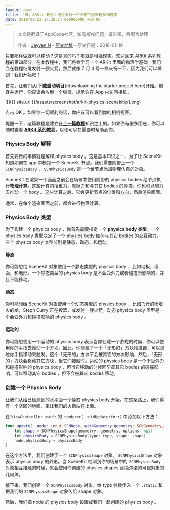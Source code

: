 ```yaml
---
layout: post
title: 「译」ARKit 教程：通过发射一个火箭飞船来理解物理学
date: 2018-08-23 17:26:24.000000000 +09:00
---
```


> 本文是翻译于AppCoda社区，如有版权问题，请告知，会配合处理
>  
>  作者：[Jayven N](https://medium.com/@jayvenn)    -    [原文地址](https://www.appcoda.com/arkit-physics-scenekit/)    -    原文日期：2018-01-10

只要那样做就可以移动？这是真的吗？那就是增强现实。欢迎回来 ARKit 系列教程的第四部分。在本教程中，我们将会学习一个 ARKit 里面的物理学基础。我们会在教程结尾发射一艘火箭，然后就像 7 月 4 号一样庆祝一下，因为我们可以做到！我们开始吧！

首先，让我们从[**下载启动项目**](downloading the starter project here)开始。编译并运行，你应该会收到一个弹框，提示许在 App 内访问相机。

![]({{  site.url  }}/assets/screenshot/arkit-physics-scenekit/p1.png)

点击 OK 。如果你一切顺利的话，你应该可以看到你的相机视图。

提醒一下，这篇教程是建立在[**上一篇教程**](https://emptywalker.github.io/2018/08/arkit-horizontal-plane/)知识之上的。如果你有很多困惑，你可以随时查看 [**ARKit 系列教程**](https://www.appcoda.com/tag/arkit/)，以便可以在需要时帮助到你。


### Physics Body 解释
首先要做的事情就是解释 physics body 。这是基本知识之一，为了让 SceneKit 知道如何在 app 中模拟一个 SceneKit 节点。我们需要附带上一个 `SCNPhysicsBody` ， `SCNPhysicsBody` 是一个给节点添加物理仿真的对象。

SceneKit 在渲染一个画面之前会在场景中使用附带的 physics bodies 给节点执行**物理计算**。这些计算包括重力、摩擦力和与其它 bodies 的碰撞。你也可以施力去推动一个 body 。这些计算之后，它会更新节点的位置和方向，然后渲染画面。

通常，在每个渲染画面之前，都会进行物理计算。

### Physics Body 类型

为了构建一个 physics body ，你首先需要指定一个 **physics body 类型**。一个 physics body 类型决定了一个 physics body 如何与其它 bodies 的交互动力。三个  physics body 类型分别是静态，动态，和运动。

#### 静态

你可能想给 SceneKit 对象使用一个静态类型的 physics body ，比如地板，墙面，和地形。一个静态类型的 physics body 是不会受外力或者碰撞所影响的，并且不能移动。

#### 动态
你可能想给 SceneKit 对象使用一个动态类型的 physics body ，比如飞行的喷着火的龙，Steph Curry 正在投篮，或发射一艘火箭。动态 physics body 类型是一个会受外力和碰撞影响的 physics body 。

#### 运动的
你可能想使用一个运动的 physics body 表示当你创建一个游戏的时候，你可以使用你的手指去推动一个方块。因此，你创建了一个「无形的」方块推进器，可以通过你手指移动来触发。这个「无形的」方块不会被其它的方块影响，然后，「无形的」方块会移动其它方块，当它们接触时。运动的 physics body 是一个不受外力和碰撞影响的 physics body ，但当它移动的时候回早晨其它 bodies 的碰撞影响，可以移动其它 bodies ，但不会被其它 bodies 移动。


### 创建一个 Physics Body

让我们从给已检测到的水平面一个静态 physics body 开始。在这条路上，我们得有一个坚固的地面，来让我们的火箭站在上面。

在 `ViewController.swift` 的 `renderer(_:didUpdate:for:)` 中添加以下方法：

```swift
func update(_ node: inout SCNNode, withGeometry geometry: SCNGeometry, type: SCNPhysicsBodyType) {
    let shape = SCNPhysicsShape(geometry: geometry, options: nil)
    let physicsBody = SCNPhysicsBody(type: type, shape: shape)
    node.physicsBody = physicsBody
}
```

在这个方法里，我们创建了一个 `SCNPhysicsShape` 对象。 `SCNPhysicsShape` 对象表示 physics body 的外形。当 SceneKit 检测到你的场景中的 `SCNPhysicsBody` 对象相互接触的时候，就会使用你创建的 physics shapes 替换渲染的可视对象的几何体。

接下来，我们创建一个 `SCNPhysicsBody` 对象，给 type 参数传入一个 `.static` 和 把我们的 `SCNPhysicsShape` 对象传给 shape 对象。

然后，我们把 node 的 physics body 设置成我们一起创建的 physics body 。